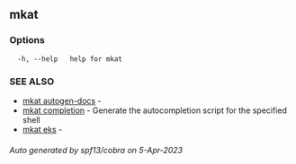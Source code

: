 ## mkat



### Options

```
  -h, --help   help for mkat
```

### SEE ALSO

* [mkat autogen-docs](mkat_autogen-docs.md)	 - 
* [mkat completion](mkat_completion.md)	 - Generate the autocompletion script for the specified shell
* [mkat eks](mkat_eks.md)	 - 

###### Auto generated by spf13/cobra on 5-Apr-2023
